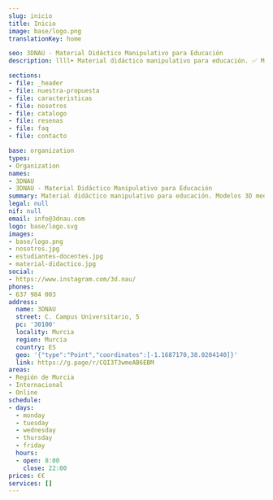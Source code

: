 ```yaml
---
slug: inicio
title: Inicio
image: base/logo.png
translationKey: home

seo: 3DNAU - Material Didáctico Manipulativo para Educación
description: llll➤ Material didáctico manipulativo para educación. ✅ Modelos 3D mediante impresión de materiales reponibles ✅ adaptados a todos los estudiantes.

sections:
- file: _header
- file: nuestra-propuesta
- file: caracteristicas
- file: nosotros
- file: catalogo
- file: resenas
- file: faq
- file: contacto

base: organization
types:
- Organization
names:
- 3DNAU
- 3DNAU - Material Didáctico Manipulativo para Educación
summary: Material didáctico manipulativo para educación. Modelos 3D mediante impresión de materiales reponibles adaptados a todos los estudiantes.
legal: null
nif: null
email: info@3dnau.com
logo: base/logo.svg
images:
- base/logo.png
- nosotros.jpg
- estudiantes-docentes.jpg
- material-didactico.jpg
social:
- https://www.instagram.com/3d.nau/
phones:
- 637 984 003
address:
  name: 3DNAU
  street: C. Campus Universitario, 5
  pc: '30100'
  locality: Murcia
  region: Murcia
  country: ES
  geo: '{"type":"Point","coordinates":[-1.1687170,38.0204140]}'
  link: https://g.page/r/CQI3T3wmeAB6EBM
areas:
- Región de Murcia
- Internacional
- Online
schedule:
- days:
  - monday
  - tuesday
  - wednesday
  - thursday
  - friday
  hours:
  - open: 8:00
    close: 22:00
prices: €€
services: []
---
```

